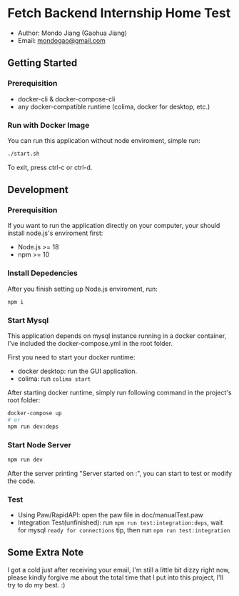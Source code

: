# Fetch Backend Internship Home Test

* Author: Mondo Jiang (Gaohua Jiang)
* Email: mondogao@gmail.com

## Getting Started

### Prerequisition

- docker-cli & docker-compose-cli
- any docker-compatible runtime (colima, docker for desktop, etc.)

### Run with Docker Image

You can run this application without node enviroment, simple run:

```bash
./start.sh
```

To exit, press ctrl-c or ctrl-d.

## Development

### Prerequisition

If you want to run the application directly on your computer, your should install node.js's enviroment first:

- Node.js >= 18
- npm >= 10

### Install Depedencies

After you finish setting up Node.js enviroment, run:

```bash
npm i
```

### Start Mysql

This application depends on mysql instance running in a docker container, I've included the docker-compose.yml in the root folder.

First you need to start your docker runtime:
- docker desktop: run the GUI application.
- colima: run `colima start`

After starting docker runtime, simply run following command in the project's root folder:

```bash
docker-compose up
# or 
npm run dev:deps
```

### Start Node Server

```bash
npm run dev
```

After the server printing "Server started on <host>:<port>", you can start to test or modify the code.

### Test

* Using Paw/RapidAPI: open the paw file in doc/manualTest.paw
* Integration Test(unfinished): run `npm run test:integration:deps`, wait for mysql `ready for connections` tip, then run `npm run test:integration`

## Some Extra Note

I got a cold just after receiving your email, I'm still a little bit dizzy right now, please kindly forgive me about the total time that I put into this project, I'll try to do my best. :)